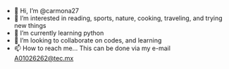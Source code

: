 - 👋 Hi, I’m @carmona27
- 👀 I’m interested in reading, sports, nature, cooking, traveling, and trying new things
- 🌱 I’m currently learning python
- 💞️ I’m looking to collaborate on codes, and learning
- 📫 How to reach me... This can be done via my e-mail A01026262@tec.mx

<!---
carmona27/carmona27 is a ✨ special ✨ repository because its `README.md` (this file) appears on your GitHub profile.
You can click the Preview link to take a look at your changes.
--->
